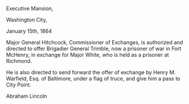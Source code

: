 Executive Mansion,

Washington City,

January 15th, 1864

Major General Hitchcock, Commissioner of Exchanges, is authorized and directed to offer Brigadier General Trimble, now a prisoner of war in Fort McHenry, in exchange for Major White, who is held as a prisoner at Richmond.

He is also directed to send forward the offer of exchange by Henry M. Warfield, Esq. of Baltimore, under a flag of truce, and give him a pass to City Point.

Abraham Lincoln
